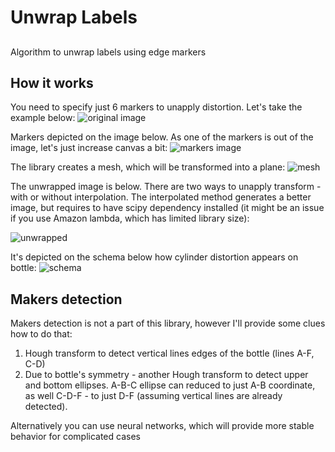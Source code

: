 # Unwrap Labels
## 

Algorithm to unwrap labels using edge markers

## How it works

You need to specify just 6 markers to unapply distortion. Let's take the example below:
![original image](https://raw.githubusercontent.com/Nepherhotep/unwrap_labels/master/samples/sample1/original.jpg)

Markers depicted on the image below. As one of the markers is out of the image, 
let's just increase canvas a bit:
![markers image](https://raw.githubusercontent.com/Nepherhotep/unwrap_labels/master/samples/sample1/corner-points.jpg)

The library creates a mesh, which will be transformed into a plane:
![mesh](https://raw.githubusercontent.com/Nepherhotep/unwrap_labels/master/samples/sample1/original-with-mesh.jpg)


The unwrapped image is below. There are two ways to unapply transform - with or without
interpolation. The interpolated method generates a better image, but requires to have
scipy dependency installed (it might be an issue if you use Amazon lambda, which has limited
library size):

![unwrapped](https://raw.githubusercontent.com/Nepherhotep/unwrap_labels/master/samples/sample1/unwrapped.jpg)

It's depicted on the schema below how cylinder distortion appears on bottle:
![schema](https://raw.githubusercontent.com/Nepherhotep/unwrap_labels/master/samples/label_schema.png)

## Makers detection

Makers detection is not a part of this library, however I'll provide some clues
how to do that:

1. Hough transform to detect vertical lines edges of the bottle (lines A-F, C-D)
2. Due to bottle's symmetry - another Hough transform to detect upper and bottom ellipses.
A-B-C ellipse can reduced to just A-B coordinate, as well C-D-F - to just D-F (assuming vertical lines
are already detected).

Alternatively you can use neural networks, which will provide more stable behavior for complicated cases
